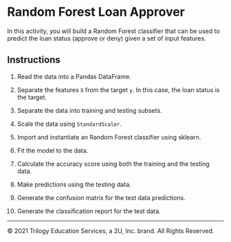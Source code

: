 # Random Forest Loan Approver

In this activity, you will build a Random Forest classifier that can be used to predict the loan status (approve or deny) given a set of input features.

## Instructions

1. Read the data into a Pandas DataFrame.

2. Separate the features `X` from the target `y`. In this case, the loan status is the target.

3. Separate the data into training and testing subsets.

4. Scale the data using `StandardScaler`.

5. Import and instantiate an Random Forest classifier using sklearn.

6. Fit the model to the data.

7. Calculate the accuracy score using both the training and the testing data.

8. Make predictions using the testing data.

9. Generate the confusion matrix for the test data predictions.

10. Generate the classification report for the test data.

---

© 2021 Trilogy Education Services, a 2U, Inc. brand. All Rights Reserved.
